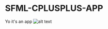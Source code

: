 # SFML-CPLUSPLUS-APP
Yo it's an app
![alt text](https://github.com/vladimirmil/SFML-CPLUSPLUS-APP/blob/main/Images/page0preview.PNG)
